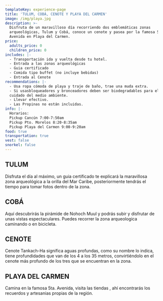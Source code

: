 ```yaml
---
templateKey: experience-page
title: 'TULUM, COBÁ, CENOTE Y PLAYA DEL CARMEN'
image: /img/playa.jpg
description: >-
  Disfruta de un maravilloso día recorriendo dos emblemáticas zonas
  arqueológicas, Tulum y Cobá, conoce un cenote y pasea por la famosa 5ta.
  Avenida en Playa del Carmen.
price:
  adults_price: 0
  children_price: 0
includes: |-
  - Transportación ida y vuelta desde tu hotel.
  - Entrada a las zonas arqueológicas
  - Guia certificado
  - Comida tipo buffet (no incluye bebidas)
  - Entrada al Cenote
recommendations: |-
  - Usa ropa cómoda de playa y traje de baño, trae una muda extra.
  - Si usasbloqueadores y bronceadores deben ser biodegradables para el
  cuidado del medio ambiente.
  - Llevar efectivo.
  - Las Propinas no están incluidas.
info: |-
  Horarios:
  Pickup Cancún 7:00-7:50am
  Pickup Pto. Morelos 8:20-8:35am
  Pickup Playa del Carmen 9:00-9:20am
food: true
transportation: true
vest: false
snorkel: false
---
```

## TULUM

Disfruta el día al máximo, un guia certificado te explicará la maravillosa zona arqueológica a la orilla del Mar Caribe, posteriormente tendrás el tiempo para tomar fotos dentro de la zona.



## COBÁ

Aquí descubrirás la pirámide de Nohoch Muul y podrás subir y disfrutar de unas vistas espectaculares. Puedes recorrer la zona arqueologica caminando o en bicicleta.



## CENOTE

Cenote Tankach-Ha significa aguas profundas, como su nombre lo indica, tiene profundidades que van de los 4 a los 35 metros, convirtiéndolo en el cenote más profundo de los tres que se encuentran en la zona.



## PLAYA DEL CARMEN 

Camina en la famosa 5ta. Avenida, visita las tiendas , ahí encontrarás los recuerdos y artesanias propias de la región.